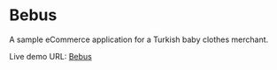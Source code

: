# Bebus

A sample eCommerce application for a Turkish baby clothes merchant.

Live demo URL: [Bebus](https://bebus-demo.herokuapp.com/)
